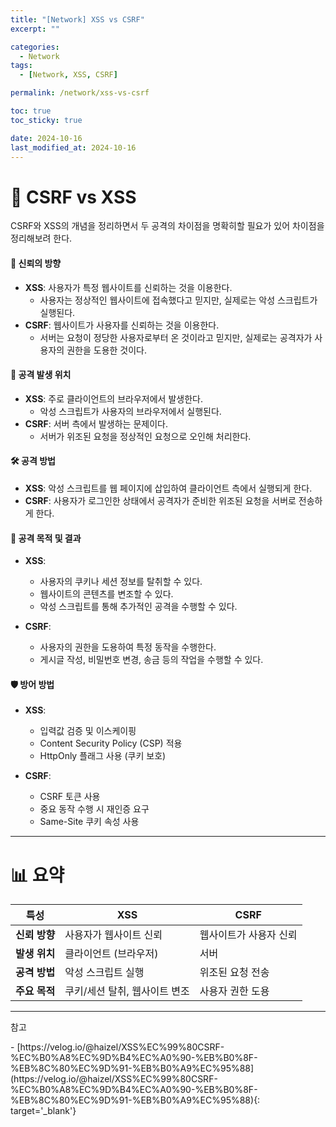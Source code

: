 ```yaml
---
title: "[Network] XSS vs CSRF"
excerpt: ""

categories:
  - Network
tags:
  - [Network, XSS, CSRF]

permalink: /network/xss-vs-csrf

toc: true
toc_sticky: true

date: 2024-10-16
last_modified_at: 2024-10-16
---
```


# 🥊 CSRF vs XSS
CSRF와 XSS의 개념을 정리하면서 두 공격의 차이점을 명확히할 필요가 있어 차이점을 정리해보려 한다.

#### 🤝 신뢰의 방향
- **XSS**: 사용자가 특정 웹사이트를 신뢰하는 것을 이용한다. 
  - 사용자는 정상적인 웹사이트에 접속했다고 믿지만, 실제로는 악성 스크립트가 실행된다.
- **CSRF**: 웹사이트가 사용자를 신뢰하는 것을 이용한다. 
  - 서버는 요청이 정당한 사용자로부터 온 것이라고 믿지만, 실제로는 공격자가 사용자의 권한을 도용한 것이다.

#### 🎯 공격 발생 위치
- **XSS**: 주로 클라이언트의 브라우저에서 발생한다. 
  - 악성 스크립트가 사용자의 브라우저에서 실행된다.
- **CSRF**: 서버 측에서 발생하는 문제이다. 
  - 서버가 위조된 요청을 정상적인 요청으로 오인해 처리한다.

#### 🛠️ 공격 방법
- **XSS**: 악성 스크립트를 웹 페이지에 삽입하여 클라이언트 측에서 실행되게 한다.
- **CSRF**: 사용자가 로그인한 상태에서 공격자가 준비한 위조된 요청을 서버로 전송하게 한다.

#### 🔮 공격 목적 및 결과
- **XSS**: 
  - 사용자의 쿠키나 세션 정보를 탈취할 수 있다.
  - 웹사이트의 콘텐츠를 변조할 수 있다.
  - 악성 스크립트를 통해 추가적인 공격을 수행할 수 있다.

- **CSRF**: 
  - 사용자의 권한을 도용하여 특정 동작을 수행한다.
  - 게시글 작성, 비밀번호 변경, 송금 등의 작업을 수행할 수 있다.

#### 🛡️ 방어 방법 
- **XSS**: 
  - 입력값 검증 및 이스케이핑
  - Content Security Policy (CSP) 적용
  - HttpOnly 플래그 사용 (쿠키 보호)

- **CSRF**: 
  - CSRF 토큰 사용
  - 중요 동작 수행 시 재인증 요구
  - Same-Site 쿠키 속성 사용

---

# 📊 요약

| 특성 | XSS | CSRF |
|------|-----|------|
| **신뢰 방향** | 사용자가 웹사이트 신뢰 | 웹사이트가 사용자 신뢰 |
| **발생 위치** | 클라이언트 (브라우저) | 서버 |
| **공격 방법** | 악성 스크립트 실행 | 위조된 요청 전송 |
| **주요 목적** | 쿠키/세션 탈취, 웹사이트 변조 | 사용자 권한 도용 |


---
<p class='ref'>참고</p>
- [https://velog.io/@haizel/XSS%EC%99%80CSRF-%EC%B0%A8%EC%9D%B4%EC%A0%90-%EB%B0%8F-%EB%8C%80%EC%9D%91-%EB%B0%A9%EC%95%88](https://velog.io/@haizel/XSS%EC%99%80CSRF-%EC%B0%A8%EC%9D%B4%EC%A0%90-%EB%B0%8F-%EB%8C%80%EC%9D%91-%EB%B0%A9%EC%95%88){: target='_blank'}